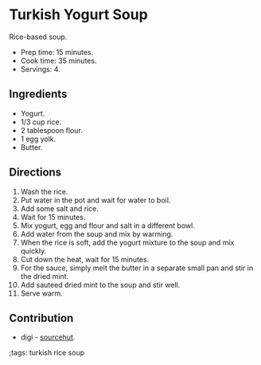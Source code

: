 # Turkish Yogurt Soup

Rice-based soup.

- Prep time: 15 minutes.
- Cook time: 35 minutes.
- Servings: 4.

## Ingredients

- Yogurt.
- 1/3 cup rice.
- 2 tablespoon flour.
- 1 egg yolk.
- Butter.

## Directions

1. Wash the rice.
2. Put water in the pot and wait for water to boil.
3. Add some salt and rice.
4. Wait for 15 minutes.
5. Mix yogurt, egg and flour and salt in a different bowl.
6. Add water from the soup and mix by warming.
7. When the rice is soft, add the yogurt mixture to the soup and mix quickly.
8. Cut down the heat, wait for 15 minutes.
9. For the sauce, simply melt the butter in a separate small pan and stir in the
   dried mint.
10. Add sauteed dried mint to the soup and stir well.
11. Serve warm.

## Contribution

- digi - [sourcehut](https://git.sr.ht/~digi/).

;tags: turkish rice soup
